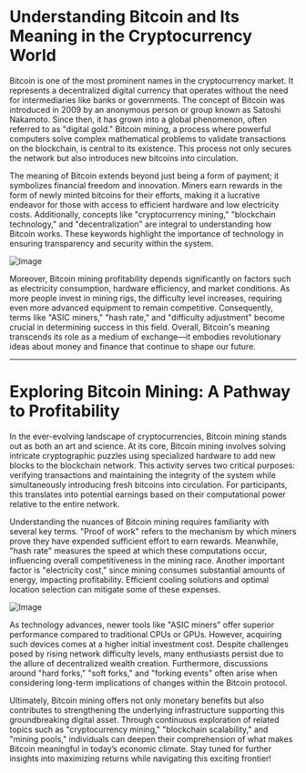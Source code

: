 # Understanding Bitcoin and Its Meaning in the Cryptocurrency World

Bitcoin is one of the most prominent names in the cryptocurrency market. It represents a decentralized digital currency that operates without the need for intermediaries like banks or governments. The concept of Bitcoin was introduced in 2009 by an anonymous person or group known as Satoshi Nakamoto. Since then, it has grown into a global phenomenon, often referred to as "digital gold." Bitcoin mining, a process where powerful computers solve complex mathematical problems to validate transactions on the blockchain, is central to its existence. This process not only secures the network but also introduces new bitcoins into circulation.

The meaning of Bitcoin extends beyond just being a form of payment; it symbolizes financial freedom and innovation. Miners earn rewards in the form of newly minted bitcoins for their efforts, making it a lucrative endeavor for those with access to efficient hardware and low electricity costs. Additionally, concepts like "cryptocurrency mining," "blockchain technology," and "decentralization" are integral to understanding how Bitcoin works. These keywords highlight the importance of technology in ensuring transparency and security within the system.

![Image](https://github.com/user-attachments/assets/590b50a7-4459-4e76-8a31-559aed223621)

Moreover, Bitcoin mining profitability depends significantly on factors such as electricity consumption, hardware efficiency, and market conditions. As more people invest in mining rigs, the difficulty level increases, requiring even more advanced equipment to remain competitive. Consequently, terms like "ASIC miners," "hash rate," and "difficulty adjustment" become crucial in determining success in this field. Overall, Bitcoin's meaning transcends its role as a medium of exchange—it embodies revolutionary ideas about money and finance that continue to shape our future.

---

# Exploring Bitcoin Mining: A Pathway to Profitability

In the ever-evolving landscape of cryptocurrencies, Bitcoin mining stands out as both an art and science. At its core, Bitcoin mining involves solving intricate cryptographic puzzles using specialized hardware to add new blocks to the blockchain network. This activity serves two critical purposes: verifying transactions and maintaining the integrity of the system while simultaneously introducing fresh bitcoins into circulation. For participants, this translates into potential earnings based on their computational power relative to the entire network.

Understanding the nuances of Bitcoin mining requires familiarity with several key terms. "Proof of work" refers to the mechanism by which miners prove they have expended sufficient effort to earn rewards. Meanwhile, "hash rate" measures the speed at which these computations occur, influencing overall competitiveness in the mining race. Another important factor is "electricity cost," since mining consumes substantial amounts of energy, impacting profitability. Efficient cooling solutions and optimal location selection can mitigate some of these expenses.

![Image](https://github.com/user-attachments/assets/590b50a7-4459-4e76-8a31-559aed223621)

As technology advances, newer tools like "ASIC miners" offer superior performance compared to traditional CPUs or GPUs. However, acquiring such devices comes at a higher initial investment cost. Despite challenges posed by rising network difficulty levels, many enthusiasts persist due to the allure of decentralized wealth creation. Furthermore, discussions around "hard forks," "soft forks," and "forking events" often arise when considering long-term implications of changes within the Bitcoin protocol.

Ultimately, Bitcoin mining offers not only monetary benefits but also contributes to strengthening the underlying infrastructure supporting this groundbreaking digital asset. Through continuous exploration of related topics such as "cryptocurrency mining," "blockchain scalability," and "mining pools," individuals can deepen their comprehension of what makes Bitcoin meaningful in today’s economic climate. Stay tuned for further insights into maximizing returns while navigating this exciting frontier!